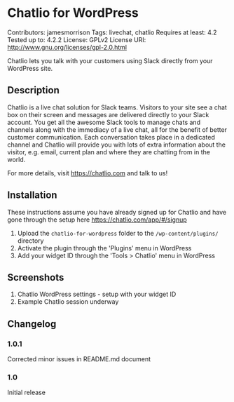 # Chatlio for WordPress

Contributors: jamesmorrison
Tags: livechat, chatlio
Requires at least: 4.2
Tested up to: 4.2.2
License: GPLv2
License URI: http://www.gnu.org/licenses/gpl-2.0.html

Chatlio lets you talk with your customers using Slack directly from your WordPress site.

## Description

Chatlio is a live chat solution for Slack teams. Visitors to your site see a chat box on their screen and messages are delivered directly to your Slack account. You get all the awesome Slack tools to manage chats and channels along with the immediacy of a live chat, all for the benefit of better customer communication.
Each conversation takes place in a dedicated channel and Chatlio will provide you with lots of extra information about the visitor, e.g. email, current plan and where they are chatting from in the world.

For more details, visit https://chatlio.com and talk to us!

## Installation

These instructions assume you have already signed up for Chatlio and have gone through the setup here https://chatlio.com/app/#/signup

1. Upload the `chatlio-for-wordpress` folder to the `/wp-content/plugins/` directory
2. Activate the plugin through the 'Plugins' menu in WordPress
3. Add your widget ID through the 'Tools > Chatlio' menu in WordPress

## Screenshots

1. Chatlio WordPress settings - setup with your widget ID
2. Example Chatlio session underway

## Changelog

### 1.0.1

Corrected minor issues in README.md document

### 1.0

Initial release
